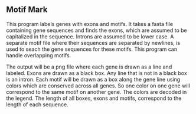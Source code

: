 ## Motif Mark   

This program labels genes with exons and motifs. It takes a fasta file containing gene sequences and finds the exons, which are assumed to be capitalized in the sequence. Introns are assumed to be lower case. A separate motif file where their sequences are separated by newlines, is used to seach the gene sequences for these motifs. This program can handle overlapping motifs. 

The output will be a png file where each gene is drawn as a line and labeled. Exons are drawn as a black box. Any line that is not in a black box is an intron. Each motif will be drawn as a box along the gene line using colors which are conserved across all genes. So one color on one gene will correspond to the same motif on another gene. The colors are decoded in the legend. The length of all boxes, exons and motifs, correspond to the length of each sequence. 